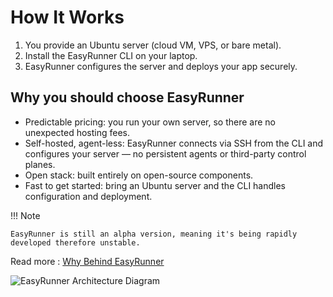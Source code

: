 # How It Works

1. You provide an Ubuntu server (cloud VM, VPS, or bare metal).
2. Install the EasyRunner CLI on your laptop.
3. EasyRunner configures the server and deploys your app securely.

## Why you should choose EasyRunner

- Predictable pricing: you run your own server, so there are no unexpected hosting fees.
- Self-hosted, agent-less: EasyRunner connects via SSH from the CLI and configures your server — no persistent agents or third-party control planes.
- Open stack: built entirely on open-source components.
- Fast to get started: bring an Ubuntu server and the CLI handles configuration and deployment.


!!! Note

    EasyRunner is still an alpha version, meaning it's being rapidly developed therefore unstable.



Read more : [Why Behind EasyRunner](https://janaka.dev/side-project-intro-easyrunner/)

![EasyRunner Architecture Diagram](https://easyrunner.xyz/assets/images/image01.jpg?v=cc54c26d)
